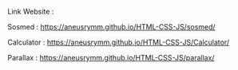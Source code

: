 Link Website :

Sosmed : https://aneusrymm.github.io/HTML-CSS-JS/sosmed/

Calculator : https://aneusrymm.github.io/HTML-CSS-JS/Calculator/

Parallax : https://aneusrymm.github.io/HTML-CSS-JS/parallax/

